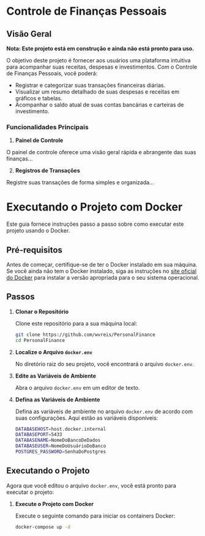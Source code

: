 # Controle de Finanças Pessoais

## Visão Geral

**Nota: Este projeto está em construção e ainda não está pronto para uso.**

O objetivo deste projeto é fornecer aos usuários uma plataforma intuitiva para acompanhar suas receitas, despesas e investimentos. Com o Controle de Finanças Pessoais, você poderá:

- Registrar e categorizar suas transações financeiras diárias.
- Visualizar um resumo detalhado de suas despesas e receitas em gráficos e tabelas.
- Acompanhar o saldo atual de suas contas bancárias e carteiras de investimento.

### Funcionalidades Principais

1. **Painel de Controle**

O painel de controle oferece uma visão geral rápida e abrangente das suas finanças...

2. **Registros de Transações**

Registre suas transações de forma simples e organizada...

# Executando o Projeto com Docker

Este guia fornece instruções passo a passo sobre como executar este projeto usando o Docker.

## Pré-requisitos

Antes de começar, certifique-se de ter o Docker instalado em sua máquina. Se você ainda não tem o Docker instalado, siga as instruções no [site oficial do Docker](https://www.docker.com/get-started) para instalar a versão apropriada para o seu sistema operacional.

## Passos

1. **Clonar o Repositório**

   Clone este repositório para a sua máquina local:

   ```bash
   git clone https://github.com/wvreis/PersonalFinance
   cd PersonalFinance

2. **Localize o Arquivo `docker.env`**

   No diretório raiz do seu projeto, você encontrará o arquivo `docker.env`.

3. **Edite as Variáveis de Ambiente**

   Abra o arquivo `docker.env` em um editor de texto.

4. **Defina as Variáveis de Ambiente**

   Defina as variáveis de ambiente no arquivo `docker.env` de acordo com suas configurações. Aqui estão as variáveis disponíveis:

   ```bash
   DATABASEHOST=host.docker.internal
   DATABASEPORT=5433
   DATABASENAME=NomeDoBancoDeDados
   DATABASEUSER=NomeDoUsuárioDoBanco
   POSTGRES_PASSWORD=SenhaDoPostgres

## Executando o Projeto

Agora que você editou o arquivo `docker.env`, você está pronto para executar o projeto:

1. **Execute o Projeto com Docker**

   Execute o seguinte comando para iniciar os containers Docker:

   ```bash
   docker-compose up -d